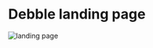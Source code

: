 
# Debble  landing  page
![landing page](https://user-images.githubusercontent.com/68326324/163116398-40270d9b-0964-4a9a-b7a1-f007018a1e48.PNG)


